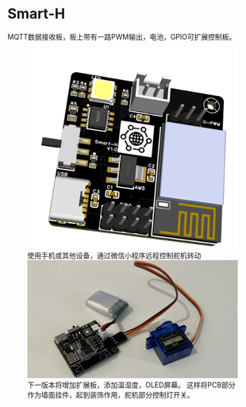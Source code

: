 # Smart-H

MQTT数据接收板，板上带有一路PWM输出，电池，GPIO可扩展控制板。
<figure>
<img src="https://github.com/CHD2352265698GIT/Smart-H/blob/main/%E7%9B%B8%E5%85%B3%E9%99%84%E5%BD%95/%E5%9B%BE%E7%89%87/3D_PCB.png" width="600" />
  使用手机或其他设备，通过微信小程序远程控制舵机转动
<img src="https://github.com/CHD2352265698GIT/Smart-H/blob/main/%E7%9B%B8%E5%85%B3%E9%99%84%E5%BD%95/%E5%9B%BE%E7%89%87/%E5%AE%9E%E7%89%A9.JPG" width="600" />
  下一版本将增加扩展板，添加温湿度，OLED屏幕。
  这样将PCB部分作为墙面挂件，起到装饰作用，舵机部分控制灯开关。
</figure>

